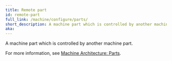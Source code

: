 ```yaml
---
title: Remote part
id: remote-part
full_link: /machine/configure/parts/
short_description: A machine part which is controlled by another machine part.
aka:
---
```


A machine part which is controlled by another machine part.

For more information, see [Machine Architecture: Parts](/machine/configure/parts/).
